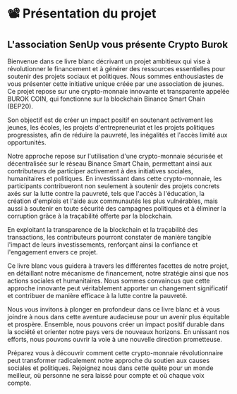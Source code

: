 # 📽 Présentation du projet

## L'association SenUp vous présente Crypto Burok

Bienvenue dans ce livre blanc décrivant un projet ambitieux qui vise à révolutionner le financement et à générer des ressources essentielles pour soutenir des projets sociaux et politiques. Nous sommes enthousiastes de vous présenter cette initiative unique créée par une association de jeunes. Ce projet repose sur une crypto-monnaie innovante et transparente appelée BUROK COIN, qui fonctionne sur la blockchain Binance Smart Chain (BEP20).

Son objectif est de créer un impact positif en soutenant activement les jeunes, les écoles, les projets d'entrepreneuriat et les projets politiques progressistes, afin de réduire la pauvreté, les inégalités et l'accès limité aux opportunités.

Notre approche repose sur l'utilisation d'une crypto-monnaie sécurisée et décentralisée sur le réseau Binance Smart Chain, permettant ainsi aux contributeurs de participer activement à des initiatives sociales, humanitaires et politiques. En investissant dans cette crypto-monnaie, les participants contribueront non seulement à soutenir des projets concrets axés sur la lutte contre la pauvreté, tels que l'accès à l'éducation, la création d'emplois et l'aide aux communautés les plus vulnérables, mais aussi à soutenir en toute sécurité des campagnes politiques et à éliminer la corruption grâce à la traçabilité offerte par la blockchain.

En exploitant la transparence de la blockchain et la traçabilité des transactions, les contributeurs pourront constater de manière tangible l'impact de leurs investissements, renforçant ainsi la confiance et l'engagement envers ce projet.

Ce livre blanc vous guidera à travers les différentes facettes de notre projet, en détaillant notre mécanisme de financement, notre stratégie ainsi que nos actions sociales et humanitaires. Nous sommes convaincus que cette approche innovante peut véritablement apporter un changement significatif et contribuer de manière efficace à la lutte contre la pauvreté.

Nous vous invitons à plonger en profondeur dans ce livre blanc et à vous joindre à nous dans cette aventure audacieuse pour un avenir plus équitable et prospère. Ensemble, nous pouvons créer un impact positif durable dans la société et orienter notre pays vers de nouveaux horizons. En unissant nos efforts, nous pouvons ouvrir la voie à une nouvelle direction prometteuse.

Préparez vous à découvrir comment cette crypto-monnaie révolutionnaire peut transformer radicalement notre approche du soutien aux causes sociales et politiques. Rejoignez nous dans cette quête pour un monde meilleur, où personne ne sera laissé pour compte et où chaque voix compte.

